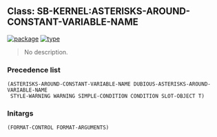 ## Class: SB-KERNEL:ASTERISKS-AROUND-CONSTANT-VARIABLE-NAME
[![package](https://img.shields.io/badge/Package-SB--KERNEL-5f9ea0.svg?style=social&colorA=999999)](../) [![type](https://img.shields.io/badge/Type-Class-5f9ea0.svg?style=social&colorA=999999)](../#class) 

> No description.

### Precedence list
```
(ASTERISKS-AROUND-CONSTANT-VARIABLE-NAME DUBIOUS-ASTERISKS-AROUND-VARIABLE-NAME
 STYLE-WARNING WARNING SIMPLE-CONDITION CONDITION SLOT-OBJECT T)
```
### Initargs
```
(FORMAT-CONTROL FORMAT-ARGUMENTS)
```
